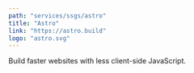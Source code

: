 ```yaml
---
path: "services/ssgs/astro"
title: "Astro"
link: "https://astro.build"
logo: "astro.svg"
---
```


Build faster websites with less client-side JavaScript.
